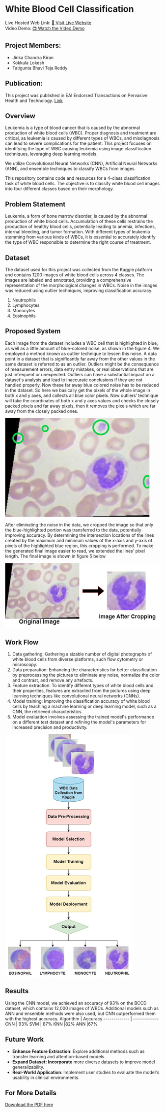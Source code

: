 # White Blood Cell Classification 


Live Hosted Web Link: [🚀 Visit Live Website](https://wbc.onrender.com/)<br>
Video Demo: [📺 Watch the Video Demo](https://www.youtube.com/watch?v=1NqH9XWJdNA)

## Project Members:
* Jinka Chandra Kiran
* Kokkula Lokesh
* Tatigunta Bhavi Teja Reddy


## Publication:
This project was published in EAI Endorsed Transactions on Pervasive Health and Technology. [Link](https://publications.eai.eu/index.php/phat/article/view/4852/28200
)
## Overview

Leukemia is a type of blood cancer that is caused by the abnormal production of white blood cells (WBC). Proper diagnosis and treatment are critical, as leukemia is caused by different types of WBCs, and misdiagnosis can lead to severe complications for the patient. This project focuses on identifying the type of WBC causing leukemia using image classification techniques, leveraging deep learning models.

We utilize Convolutional Neural Networks (CNN), Artificial Neural Networks (ANN), and ensemble techniques to classify WBCs from images.

This repository contains code and resources for a 4-class classification task of white blood cells. The objective is to classify white blood cell images into four different classes based on their morphology.
## Problem Statement

Leukemia, a form of bone marrow disorder, is caused by the abnormal production of white blood cells. Accumulation of these cells restrains the production of healthy blood cells, potentially leading to anemia, infections, internal bleeding, and tumor formation. With different types of leukemia stemming from various kinds of WBCs, it is essential to accurately identify the type of WBC responsible to determine the right course of treatment.

## Dataset

The dataset used for this project was collected from the Kaggle platform and contains 1200 images of white blood cells across 4 classes. The images are labeled and annotated, providing a comprehensive representation of the morphological changes in WBCs. Noise in the images was reduced using outlier techniques, improving classification accuracy.

1. Neutrophils
2. Lymphocytes
3. Monocytes
4. Eosinophils

## Proposed System

Each image from the dataset includes a WBC cell that is highlighted in blue, as well as a little amount of blue-colored noise, as shown in the figure 4. We employed a method known as outlier technique to lessen this noise. A data point in a dataset that is significantly far away from the other values in the same dataset is referred to as an outlier. Outliers might be the consequence of measurement errors, data entry mistakes, or real observations that are just infrequent or unexpected. Outliers can have a substantial impact on a dataset's analysis and lead to inaccurate conclusions if they are not handled properly. Now these far away blue colored noise has to be reduced in the dataset. So here we basically get the pixels of the whole image in both x and y axes, and collects all blue color pixels. Now outliers’ technique will take the coordinates of both x and y axes values and checks the closely packed pixels and far away pixels, then it removes the pixels which are far away from the closely packed ones.

![Alt text](image.png)

After eliminating the noise in the data, we cropped the image so that only the blue-highlighted portion was transferred to the data, potentially improving accuracy. By determining the intersection locations of the lines created by the maximum and minimum values of the x-axis and y-axis of pixels of the highlighted blue region, this cropping is performed. To make the generated final image easier to read, we extended the lines' pixel length. The final image is shown in figure 5 below

![Alt text](image-1.png)


 ## Work Flow

1.	Data gathering: Gathering a sizable number of digital photographs of white blood cells from diverse platforms, such flow cytometry or microscopy.
2.	 Data preparation: Enhancing the characteristics for better classification by preprocessing the pictures to eliminate any noise, normalize the color and contrast, and remove any artefacts.
3.	Feature extraction: To identify different types of white blood cells and their properties, features are extracted from the pictures using deep learning techniques like convolutional neural networks (CNNs).
4.	Model training: Improving the classification accuracy of white blood cells by teaching a machine learning or deep learning model, such as a CNN, the retrieved characteristics.
5.	Model evaluation involves assessing the trained model's performance on a different test dataset and refining the model's parameters for increased precision and productivity.


![Alt text](image-2.png)

 ## Results

Using the CNN model, we achieved an accuracy of 93% on the BCCD dataset, which contains 12,000 images of WBCs. Additional models such as ANN and ensemble methods were also used, but CNN outperformed them with the highest accuracy.
Algorithm	  | Accuracy
------------- | -------------
CNN	  | 93%
SVM  | 87%
KNN	|82%
ANN	|67%

## Future Work

* **Enhance Feature Extraction**: Explore additional methods such as transfer learning and attention-based models.
* **Expand Dataset: Incorporate** more diverse datasets to improve model generalizability.
* **Real-World Application**: Implement user studies to evaluate the model's usability in clinical environments.
## For More Details 
[Download the PDF here](https://docs.google.com/document/d/1krJ3hxspWHM_Qm4x0UJd70a3FybMealv/edit?usp=sharing&ouid=109596835077990572925&rtpof=true&sd=true)



